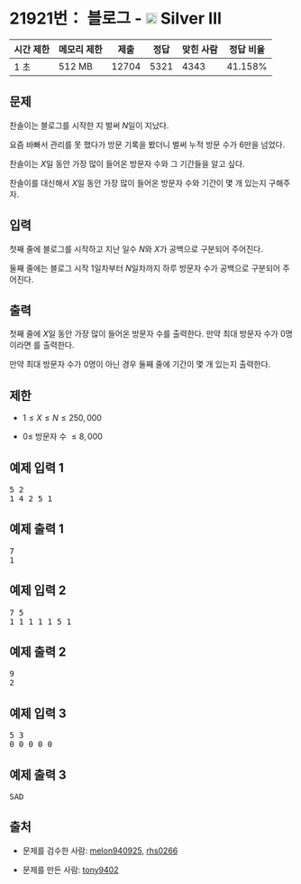 # 21921번： 블로그 - <img src="https://static.solved.ac/tier_small/8.svg" style="height:20px" /> Silver III



| 시간 제한 | 메모리 제한 | 제출 | 정답 | 맞힌 사람 | 정답 비율 |
| --- | --- | --- | --- | --- | --- |
| 1 초 | 512 MB | 12704 | 5321 | 4343 | 41.158% |
## 문제

찬솔이는 블로그를 시작한 지 벌써 $N$일이 지났다.

요즘 바빠서 관리를 못 했다가 방문 기록을 봤더니 벌써 누적 방문 수가 6만을 넘었다.



찬솔이는 $X$일 동안 가장 많이 들어온 방문자 수와 그 기간들을 알고 싶다.

찬솔이를 대신해서 $X$일 동안 가장 많이 들어온 방문자 수와 기간이 몇 개 있는지 구해주자.

## 입력

첫째 줄에 블로그를 시작하고 지난 일수 $N$와 $X$가 공백으로 구분되어 주어진다.

둘째 줄에는 블로그 시작 $1$일차부터 $N$일차까지 하루 방문자 수가 공백으로 구분되어 주어진다.

## 출력

첫째 줄에 $X$일 동안 가장 많이 들어온 방문자 수를 출력한다. 만약 최대 방문자 수가 0명이라면 를 출력한다.

만약 최대 방문자 수가 0명이 아닌 경우 둘째 줄에 기간이 몇 개 있는지 출력한다.

## 제한

- $1 \le X \le N \le 250,000$

- $0 \le$ 방문자 수 $\le 8,000$

## 예제 입력 1

<pre>5 2
1 4 2 5 1
</pre>
## 예제 출력 1

<pre>7
1
</pre>
## 예제 입력 2

<pre>7 5
1 1 1 1 1 5 1
</pre>
## 예제 출력 2

<pre>9
2
</pre>
## 예제 입력 3

<pre>5 3
0 0 0 0 0
</pre>
## 예제 출력 3

<pre>SAD
</pre>
## 출처

- 문제를 검수한 사람: [melon940925](/user/melon940925), [rhs0266](/user/rhs0266)

- 문제를 만든 사람: [tony9402](/user/tony9402)